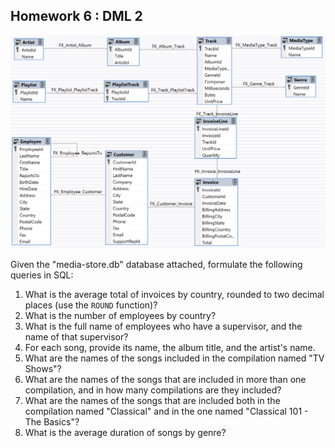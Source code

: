 ## Homework 6 : DML 2

![Diagram](diagram.png)

Given the "media-store.db" database attached, formulate the following
queries in SQL:

1. What is the average total of invoices by country, rounded to two
   decimal places (use the `ROUND` function)?
2. What is the number of employees by country?
3. What is the full name of employees who have a supervisor, and the
   name of that supervisor?
4. For each song, provide its name, the album title, and the artist's
   name.
5. What are the names of the songs included in the compilation named "TV
   Shows"?
6. What are the names of the songs that are included in more than one
   compilation, and in how many compilations are they included?
7. What are the names of the songs that are included both in the
   compilation named "Classical" and in the one named "Classical 101 -
   The Basics"?
8. What is the average duration of songs by genre?
